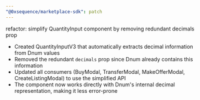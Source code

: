 ```yaml
---
"@0xsequence/marketplace-sdk": patch
---
```


refactor: simplify QuantityInput component by removing redundant decimals prop

- Created QuantityInputV3 that automatically extracts decimal information from Dnum values
- Removed the redundant `decimals` prop since Dnum already contains this information
- Updated all consumers (BuyModal, TransferModal, MakeOfferModal, CreateListingModal) to use the simplified API
- The component now works directly with Dnum's internal decimal representation, making it less error-prone